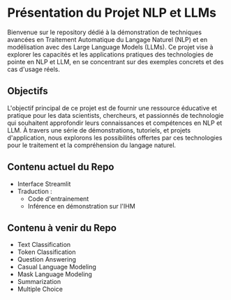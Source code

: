 # Présentation du Projet NLP et LLMs
Bienvenue sur le repository dédié à la démonstration de techniques avancées en Traitement Automatique du Langage Naturel (NLP) et en modélisation avec des Large Language Models (LLMs). Ce projet vise à explorer les capacités et les applications pratiques des technologies de pointe en NLP et LLM, en se concentrant sur des exemples concrets et des cas d'usage réels.

## Objectifs
L'objectif principal de ce projet est de fournir une ressource éducative et pratique pour les data scientists, chercheurs, et passionnés de technologie qui souhaitent approfondir leurs connaissances et compétences en NLP et LLM. À travers une série de démonstrations, tutoriels, et projets d'application, nous explorons les possibilités offertes par ces technologies pour le traitement et la compréhension du langage naturel.

## Contenu actuel du Repo
- Interface Streamlit
- Traduction :
    - Code d'entrainement
    - Inférence en démonstration sur l'IHM

## Contenu à venir du Repo
- Text Classification
- Token Classification
- Question Answering
- Casual Language Modeling
- Mask Language Modeling
- Summarization
- Multiple Choice